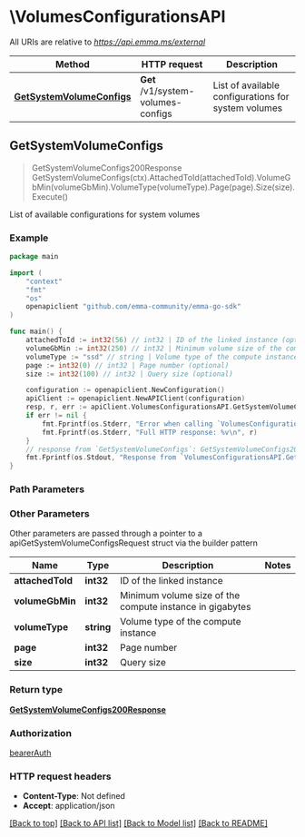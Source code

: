# \VolumesConfigurationsAPI

All URIs are relative to *https://api.emma.ms/external*

Method | HTTP request | Description
------------- | ------------- | -------------
[**GetSystemVolumeConfigs**](VolumesConfigurationsAPI.md#GetSystemVolumeConfigs) | **Get** /v1/system-volumes-configs | List of available configurations for system volumes



## GetSystemVolumeConfigs

> GetSystemVolumeConfigs200Response GetSystemVolumeConfigs(ctx).AttachedToId(attachedToId).VolumeGbMin(volumeGbMin).VolumeType(volumeType).Page(page).Size(size).Execute()

List of available configurations for system volumes



### Example

```go
package main

import (
	"context"
	"fmt"
	"os"
	openapiclient "github.com/emma-community/emma-go-sdk"
)

func main() {
	attachedToId := int32(56) // int32 | ID of the linked instance (optional)
	volumeGbMin := int32(250) // int32 | Minimum volume size of the compute instance in gigabytes (optional)
	volumeType := "ssd" // string | Volume type of the compute instance (optional)
	page := int32(0) // int32 | Page number (optional)
	size := int32(100) // int32 | Query size (optional)

	configuration := openapiclient.NewConfiguration()
	apiClient := openapiclient.NewAPIClient(configuration)
	resp, r, err := apiClient.VolumesConfigurationsAPI.GetSystemVolumeConfigs(context.Background()).AttachedToId(attachedToId).VolumeGbMin(volumeGbMin).VolumeType(volumeType).Page(page).Size(size).Execute()
	if err != nil {
		fmt.Fprintf(os.Stderr, "Error when calling `VolumesConfigurationsAPI.GetSystemVolumeConfigs``: %v\n", err)
		fmt.Fprintf(os.Stderr, "Full HTTP response: %v\n", r)
	}
	// response from `GetSystemVolumeConfigs`: GetSystemVolumeConfigs200Response
	fmt.Fprintf(os.Stdout, "Response from `VolumesConfigurationsAPI.GetSystemVolumeConfigs`: %v\n", resp)
}
```

### Path Parameters



### Other Parameters

Other parameters are passed through a pointer to a apiGetSystemVolumeConfigsRequest struct via the builder pattern


Name | Type | Description  | Notes
------------- | ------------- | ------------- | -------------
 **attachedToId** | **int32** | ID of the linked instance | 
 **volumeGbMin** | **int32** | Minimum volume size of the compute instance in gigabytes | 
 **volumeType** | **string** | Volume type of the compute instance | 
 **page** | **int32** | Page number | 
 **size** | **int32** | Query size | 

### Return type

[**GetSystemVolumeConfigs200Response**](GetSystemVolumeConfigs200Response.md)

### Authorization

[bearerAuth](../README.md#bearerAuth)

### HTTP request headers

- **Content-Type**: Not defined
- **Accept**: application/json

[[Back to top]](#) [[Back to API list]](../README.md#documentation-for-api-endpoints)
[[Back to Model list]](../README.md#documentation-for-models)
[[Back to README]](../README.md)

